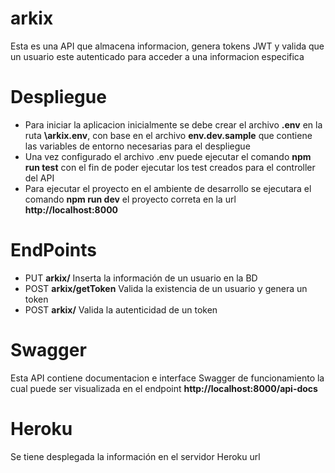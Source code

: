 # arkix

Esta es una API que almacena  informacion, genera tokens JWT y valida que un usuario este autenticado para acceder a una informacion especifica

# Despliegue

*  Para iniciar la aplicacion inicialmente se debe crear el archivo **.env** en la ruta **\arkix\.env**, con base en el archivo **env.dev.sample** que contiene las variables de entorno necesarias para el despliegue
*  Una vez configurado el archivo .env puede ejecutar el comando **npm run test** con el fin de poder ejecutar los test creados para el controller del API
*  Para ejecutar el proyecto en el ambiente de desarrollo se ejecutara el comando **npm run dev** el proyecto correta en la url **http://localhost:8000**

# EndPoints
* PUT **arkix/** Inserta la información de un usuario en la BD 
* POST **arkix/getToken** Valida la existencia de un usuario y genera un token
* POST **arkix/** Valida la autenticidad de un token 

# Swagger

Esta API contiene documentacion e interface Swagger de funcionamiento la cual puede ser visualizada en el endpoint **http://localhost:8000/api-docs**

# Heroku

Se tiene desplegada la información en el servidor Heroku url 
